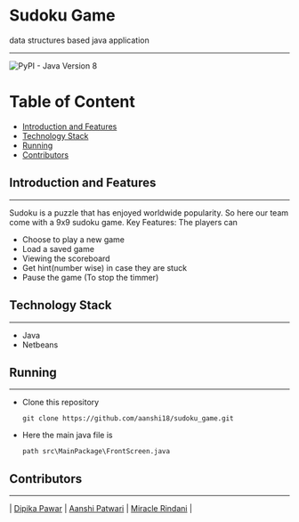 # Sudoku Game
data structures based java application

---

<img alt="PyPI - Java Version 8" src="https://img.shields.io/badge/java%20-2.8-green"> 


<h1>Table of Content</h1>

- [Introduction and Features](#introduction-and-features)
- [Technology Stack](#technology-stack)
- [Running](#running)
- [Contributors](#contributors)



## Introduction and Features
---
 Sudoku is a puzzle that has enjoyed worldwide popularity. So here our team come with a 9x9 sudoku game.
 Key Features:
 The players can 
 - Choose to play a new game
 - Load a saved game
 - Viewing the scoreboard 
 - Get hint(number wise) in case they are stuck 
 - Pause the game (To stop the timmer)



## Technology Stack
---

- Java
- Netbeans

## Running
---

- Clone this repository

  ```
  git clone https://github.com/aanshi18/sudoku_game.git
  ```
 
- Here the main java file is 
  ```
  path src\MainPackage\FrontScreen.java
  ```


## Contributors

---

| [Dipika Pawar](https://github.com/DipikaPawar12)                                                                                                            | [Aanshi Patwari](https://github.com/aanshi18)                                                                                                            | [Miracle Rindani](https://github.com/mrindani)                                                                                                |

